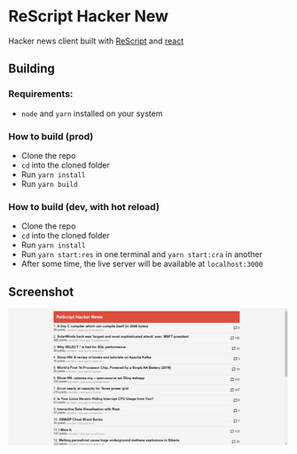 # ReScript Hacker New

Hacker news client built with [ReScript](https://rescript-lang.org) and [react](https://reactjs.org)

## Building

### Requirements:

- `node` and `yarn` installed on your system

### How to build (prod)

- Clone the repo
- `cd` into the cloned folder
- Run `yarn install`
- Run `yarn build`

### How to build (dev, with hot reload)

- Clone the repo
- `cd` into the cloned folder
- Run `yarn install`
- Run `yarn start:res` in one terminal and `yarn start:cra` in another
- After some time, the live server will be available at `localhost:3000`

## Screenshot

![screenshot](./screenshot.png)
